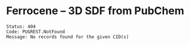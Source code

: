 # Ferrocene – 3D SDF from PubChem

```sdf
Status: 404
Code: PUGREST.NotFound
Message: No records found for the given CID(s)

```
